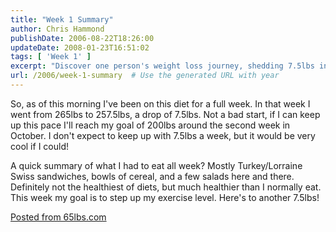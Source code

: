 ```yaml
---
title: "Week 1 Summary"
author: Chris Hammond
publishDate: 2006-08-22T18:26:00
updateDate: 2008-01-23T16:51:02
tags: [ 'Week 1' ]
excerpt: "Discover one person's weight loss journey, shedding 7.5lbs in the first week. Find out the meal choices and exercise plans for continued progress."
url: /2006/week-1-summary  # Use the generated URL with year
---
```

<p>So, as of this morning I&#39;ve been on this diet for a full week. In that week I went from 265lbs to 257.5lbs, a drop of 7.5lbs. Not a bad start, if I can keep up this pace I&#39;ll reach my goal of 200lbs around the second week in October. I don&#39;t expect to keep up with 7.5lbs a week, but it would be very cool if I could! </p><p>A quick summary of what I had to eat all week? Mostly Turkey/Lorraine Swiss sandwiches, bowls of cereal, and a few salads here and there. Definitely not the healthiest of diets, but much healthier than I normally eat. This week my goal is to step up my exercise level. Here&#39;s to another 7.5lbs!</p> <a href="https://65lbs.com/">Posted from 65lbs.com</a>

